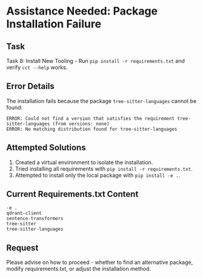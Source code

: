 # Assistance Needed: Package Installation Failure

## Task
Task 8: Install New Tooling - Run `pip install -r requirements.txt` and verify `cct --help` works.

## Error Details
The installation fails because the package `tree-sitter-languages` cannot be found:
```
ERROR: Could not find a version that satisfies the requirement tree-sitter-languages (from versions: none)
ERROR: No matching distribution found for tree-sitter-languages
```

## Attempted Solutions
1. Created a virtual environment to isolate the installation.
2. Tried installing all requirements with `pip install -r requirements.txt`.
3. Attempted to install only the local package with `pip install -e .`.

## Current Requirements.txt Content
```
-e .
qdrant-client
sentence-transformers
tree-sitter
tree-sitter-languages
```

## Request
Please advise on how to proceed - whether to find an alternative package, modify requirements.txt, or adjust the installation method.